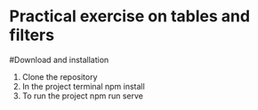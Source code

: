 # Practical exercise on tables and filters
#Download and installation
1. Clone the repository
2. In the project terminal 
                              npm install
3. To run the project 
                             npm run serve
